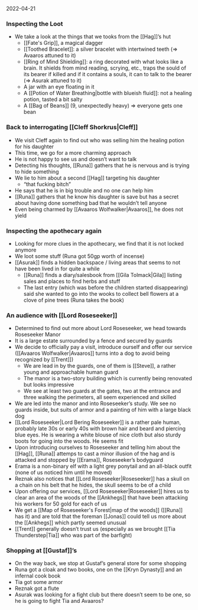 2022-04-21

### Inspecting the Loot
- We take a look at the things that we tooks from the [[Hag]]’s hut
	- [[Fate's Grip]], a magical dagger
	- [[Toothed Bracelet]]: a silver bracelet with intertwined teeth (=> Avaaros attuned to it)
	- [[Ring of Mind Shielding]]: a ring decorated with what looks like a brain. It shields from mind reading, scrying, etc., traps the sould of its bearer if killed and if it contains a souls, it can to talk to the bearer (=> Asurak attuned to it)
	- A jar with an eye floating in it
	- A [[Potion of Water Breathing|bottle with blueish fluid]]: not a healing potion, tasted a bit salty
	- A [[Bag of Beans]] (9, unexpectedly heavy) => everyone gets one bean

### Back to interrogating [[Cleff Shorkrus|Cleff]]
- We visit Cleff again to find out who was selling him the healing potion for his daughter
- This time, we go for a more charming approach
- He is not happy to see us and doesn’t want to talk
- Detecting his thoughts, [[Runa]] gathers that he is nervous and is trying to hide something 
- We lie to him about a second [[Hag]] targeting his daughter
	- “that fucking bitch”
- He says that he is in big trouble and no one can help him
- [[Runa]] gathers that he know his daughter is save but has a secret about having done something bad that he wouldn’t tell anyone
- Even being charmed by [[Avaaros Wolfwalker|Avaaros]], he does not yield

### Inspecting the apothecary again
- Looking for more clues in the apothecary, we find that it is not locked anymore
- We loot some stuff (Runa got 50gp worth of incense)
- [[Asurak]] finds a hidden backspace / living areas that seems to not have been lived in for quite a while
	- [[Runa]] finds a diary/salesbook from [[Gila Tolmack|Gila]] listing sales and places to find herbs and stuff
	- The last entry (which was before the children started disappearing) said she wanted to go into the wooks to collect bell flowers at a clove of pine trees (Runa takes the book)

### An audience with [[Lord Roseseeker]]
- Determined to find out more about Lord Roseseeker, we head towards Roseseeker Manor
- It is a large estate surrounded by a fence and secured by guards
- We decide to officially pay a visit, introduce ourself and offer our service ([[Avaaros Wolfwalker|Avaaros]] turns into a dog to avoid being recognized by [[Trent]])
	- We are lead in by the guards, one of them is [[Steve]], a rather young and approachable human guard
	- The manor is a two-story building which is currently being renovated but looks impressive
	- We see at least two guards at the gates, two at the entrance and three walking the perimeters, all seem experienced and skilled
- We are led into the manor and into Roseseeker’s study. We see no guards inside, but suits of armor and a painting of him with a large black dog
- [[Lord Roseseeker|Lord Bering Roseseeker]] is a rather pale human, probably late 30s or early 40s with brown hair and beard and piercing blue eyes. He is wearing a white blouse of nice cloth but also sturdy boots for going into the woods. He seems fit
- Upon introducing ourselves to Roseseeker and telling him about the [[Hag]], [[Runa]] attemps to cast a minor illusion of the hag and is attacked and stopped by [[Erama]], Roseseeker’s bodyguard
- Erama is a non-binary elf with a light grey ponytail and an all-black outfit (none of us noticed him until he moved)
- Reznak also notices that [[Lord Roseseeker|Roseseeker]] has a skull on a chain on his belt that he hides, the skull seems to be of a child
- Upon offering our services, [[Lord Roseseeker|Roseseeker]] hires us to clear an area of the woods of the [[Ankhegs]] that have been attacking his workers for 50 gold for each of us
- We get a [[Map of Roseseeker's Forest|map of the woods]] ([[Runa]] has it) and are told that the foreman [[Jonas]] could tell us more about the [[Ankhegs]] which partly seemed unusual
- [[Trent]] generally doesn’t trust us (especially as we brought [[Tia Thunderstep|Tia]] who was part of the barfight)

### Shopping at [[Gustaf]]’s
- On the way back, we stop at Gustaf’s general store for some shopping
- Runa got a cloak and two books, one on the [[Kryn Dynasty]] and an infernal cook book
- Tia got some armor
- Reznak got a flute
- Asurak was looking for a fight club but there doesn’t seem to be one, so he is going to fight Tia and Avaaros?
